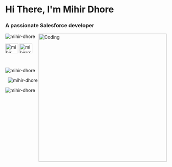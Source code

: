 <h1 align="left" color:#f5f5f5>Hi There, I'm Mihir Dhore</h1>
<h3 align="left">A passionate Salesforce developer</h3>
<img align="right" alt="Coding" width="400px" src="https://i.pinimg.com/originals/54/e3/7d/54e37d8074ebcde1d96c77d7b2a7f310.gif">
<p align="left"> <img src="https://komarev.com/ghpvc/?username=mihir-dhore&label=Profile%20views&color=0e75b6&style=flat" alt="mihir-dhore" /> </p>
<p align="left">
<a href="https://linkedin.com/in/mihir dhore" target="blank"><img align="center" src="https://raw.githubusercontent.com/rahuldkjain/github-profile-readme-generator/master/src/images/icons/Social/linked-in-alt.svg" alt="mihir dhore" height="30" width="40" /></a>
<a href="https://instagram.com/mihirrrr__._" target="blank"><img align="center" src="https://raw.githubusercontent.com/rahuldkjain/github-profile-readme-generator/master/src/images/icons/Social/instagram.svg" alt="mihirrrr__._" height="30" width="40" /></a>
</p> <br>
<p><img align="left" src="https://github-readme-stats.vercel.app/api/top-langs?username=mihir-dhore&show_icons=true&locale=en&layout=compact" alt="mihir-dhore" /></p> <br>

<p>&nbsp;<img align="right" src="https://github-readme-stats.vercel.app/api?username=mihir-dhore&show_icons=true&locale=en" alt="mihir-dhore" /></p>

<p><img align="left" src="https://github-readme-streak-stats.herokuapp.com/?user=mihir-dhore&" alt="mihir-dhore" /></p>
